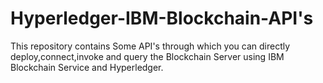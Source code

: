 # Hyperledger-IBM-Blockchain-API's
This repository contains Some API's through which you can directly deploy,connect,invoke and query the Blockchain Server using IBM Blockchain Service and Hyperledger.
